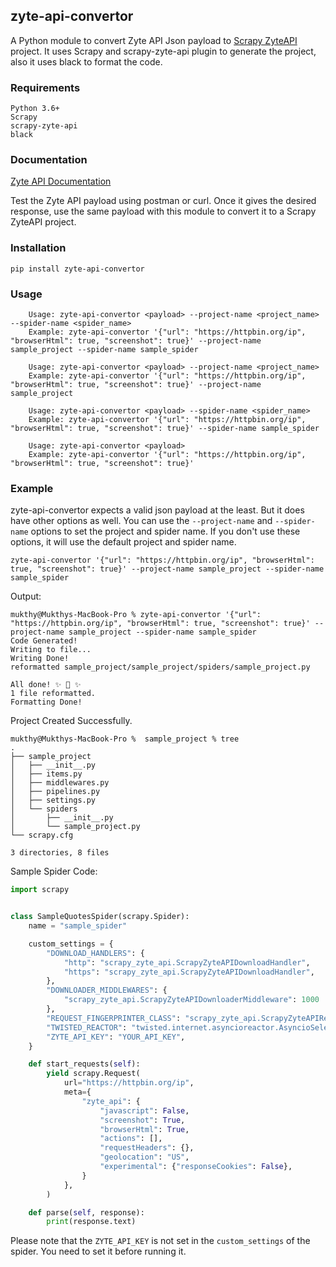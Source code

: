 ## zyte-api-convertor

A Python module to convert Zyte API Json payload to [Scrapy ZyteAPI](https://github.com/scrapy-plugins/scrapy-zyte-api) project.
It uses Scrapy and scrapy-zyte-api plugin to generate the project, also it uses black to format the code.

### Requirements
```
Python 3.6+
Scrapy
scrapy-zyte-api
black
```

### Documentation

[Zyte API Documentation](https://docs.zyte.com/zyte-api/get-started/index.html)

Test the Zyte API payload using postman or curl. Once it gives the desired response, use the same payload with this module to convert it to a Scrapy ZyteAPI project.

### Installation

`pip install zyte-api-convertor`

### Usage

```shell
    Usage: zyte-api-convertor <payload> --project-name <project_name> --spider-name <spider_name>
    Example: zyte-api-convertor '{"url": "https://httpbin.org/ip", "browserHtml": true, "screenshot": true}' --project-name sample_project --spider-name sample_spider

    Usage: zyte-api-convertor <payload> --project-name <project_name>
    Example: zyte-api-convertor '{"url": "https://httpbin.org/ip", "browserHtml": true, "screenshot": true}' --project-name sample_project

    Usage: zyte-api-convertor <payload> --spider-name <spider_name>
    Example: zyte-api-convertor '{"url": "https://httpbin.org/ip", "browserHtml": true, "screenshot": true}' --spider-name sample_spider

    Usage: zyte-api-convertor <payload>
    Example: zyte-api-convertor '{"url": "https://httpbin.org/ip", "browserHtml": true, "screenshot": true}'
```

### Example

zyte-api-convertor expects a valid json payload at the least. But it does have other options as well. You can use the `--project-name` and `--spider-name` options to set the project and spider name. If you don't use these options, it will use the default project and spider name. 

```shell
zyte-api-convertor '{"url": "https://httpbin.org/ip", "browserHtml": true, "screenshot": true}' --project-name sample_project --spider-name sample_spider
```

Output:

```shell
mukthy@Mukthys-MacBook-Pro % zyte-api-convertor '{"url": "https://httpbin.org/ip", "browserHtml": true, "screenshot": true}' --project-name sample_project --spider-name sample_spider
Code Generated!
Writing to file...
Writing Done!
reformatted sample_project/sample_project/spiders/sample_project.py

All done! ✨ 🍰 ✨
1 file reformatted.
Formatting Done!
```


Project Created Successfully.

```shell
mukthy@Mukthys-MacBook-Pro %  sample_project % tree
.
├── sample_project
│   ├── __init__.py
│   ├── items.py
│   ├── middlewares.py
│   ├── pipelines.py
│   ├── settings.py
│   └── spiders
│       ├── __init__.py
│       └── sample_project.py
└── scrapy.cfg

3 directories, 8 files
```

Sample Spider Code:

```python
import scrapy


class SampleQuotesSpider(scrapy.Spider):
    name = "sample_spider"

    custom_settings = {
        "DOWNLOAD_HANDLERS": {
            "http": "scrapy_zyte_api.ScrapyZyteAPIDownloadHandler",
            "https": "scrapy_zyte_api.ScrapyZyteAPIDownloadHandler",
        },
        "DOWNLOADER_MIDDLEWARES": {
            "scrapy_zyte_api.ScrapyZyteAPIDownloaderMiddleware": 1000
        },
        "REQUEST_FINGERPRINTER_CLASS": "scrapy_zyte_api.ScrapyZyteAPIRequestFingerprinter",
        "TWISTED_REACTOR": "twisted.internet.asyncioreactor.AsyncioSelectorReactor",
        "ZYTE_API_KEY": "YOUR_API_KEY",
    }

    def start_requests(self):
        yield scrapy.Request(
            url="https://httpbin.org/ip",
            meta={
                "zyte_api": {
                    "javascript": False,
                    "screenshot": True,
                    "browserHtml": True,
                    "actions": [],
                    "requestHeaders": {},
                    "geolocation": "US",
                    "experimental": {"responseCookies": False},
                }
            },
        )

    def parse(self, response):
        print(response.text)
```
Please note that the `ZYTE_API_KEY` is not set in the `custom_settings` of the spider. You need to set it before running it.